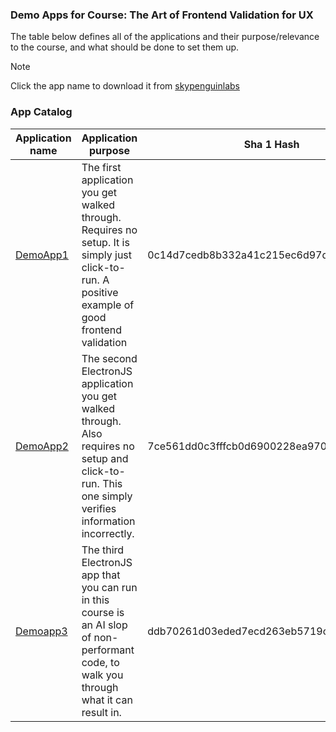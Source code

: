 ### Demo Apps for Course: The Art of Frontend Validation for UX

The table below defines all of the applications and their purpose/relevance to the course, and what should be done to set them up.

> [!NOTE]
> Click the app name to download it from [skypenguinlabs](https://skypenguinlabs.wtf)

### App Catalog 

| Application name | Application purpose | Sha 1 Hash |
| ---------------- | ------------------- | ---------------- | 
| [DemoApp1](https://skypenguinlabs.wtf/DownloadableCourseApps/PRGC3/App1/App1.exe) | The first application you get walked through. Requires no setup. It is simply just click-to-run. A positive example of good frontend validation | 0c14d7cedb8b332a41c215ec6d97d1fb0171739b |
| [DemoApp2](https://skypenguinlabs.wtf/DownloadableCourseApps/PRGC3/App2/App2.exe) | The second ElectronJS application you get walked through. Also requires no setup and click-to-run. This one simply verifies information incorrectly. | 7ce561dd0c3fffcb0d6900228ea970272f8d0af4 |
| [Demoapp3](https://skypenguinlabs.wtf/DownloadableCourseApps/PRGC3/App3/App3.exe) | The third ElectronJS app that you can run in this course is an AI slop of  non-performant code, to walk you through what it can result in. | ddb70261d03eded7ecd263eb5719c8c45deb8ac1 | 

